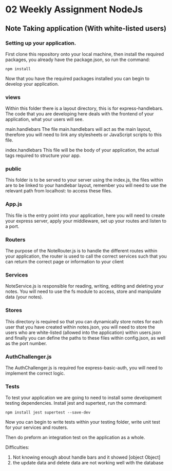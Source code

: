 # 02 Weekly Assignment NodeJs

## Note Taking application (With white-listed users)

### Setting up your application.

First clone this repository onto your local machine, then install the required packages, you already have the package.json, so run the command:

```
npm install
```

Now that you have the required packages installed you can begin to develop your application.

### views

Within this folder there is a layout directory, this is for express-handlebars. The code that you are developing here deals with the frontend of your application, what your users will see.

main.handlebars
The file main.handlebars will act as the main layout, therefore you will need to link any stylesheets or JavaScript scripts to this file.

index.handlebars
This file will be the body of your application, the actual tags required to structure your app.

### public

This folder is to be served to your server using the index.js, the files within are to be linked to your handlebar layout, remember you will need to use the relevant path from localhost:<port-number> to access these files.

### App.js

This file is the entry point into your application, here you will need to create your express server, apply your middleware, set up your routes and listen to a port.

### Routers

The purpose of the NoteRouter.js is to handle the different routes within your application, the router is used to call the correct services such that you can return the correct page or information to your client

### Services

NoteService.js is responsible for reading, writing, editing and deleting your notes. You will need to use the fs module to access, store and manipulate data (your notes).

### Stores

This directory is required so that you can dynamically store notes for each user that you have created within notes.json, you will need to store the users who are white-listed (allowed into the application) within users.json and finally you can define the paths to these files within config.json, as well as the port number.

### AuthChallenger.js

The AuthChallenger.js is required foe express-basic-auth, you will need to implement the correct logic.

### Tests

To test your application we are going to need to install some development testing dependencies. Install jest and supertest, run the command:

```
npm install jest supertest --save-dev
```

Now you can begin to write tests within your testing folder, write unit test for your services and routers.

Then do preform an integration test on the application as a whole.

Difficulties:
1. Not knowing enough about handle bars and it showed [object Object]
2. the update data and delete data are not working well with the database